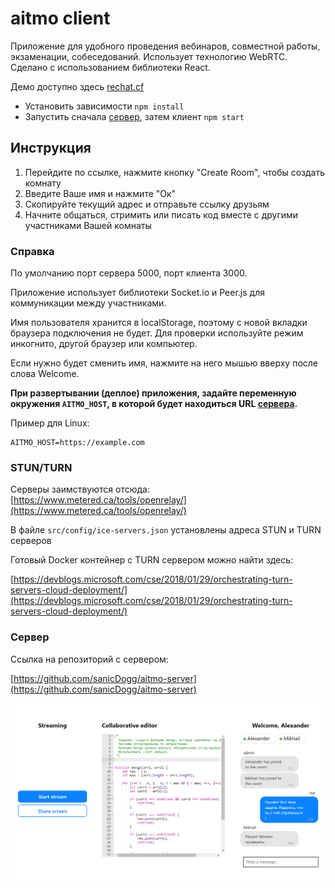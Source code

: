 # aitmo client

Приложение для удобного проведения вебинаров, совместной работы,
экзаменации, собеседований. Использует технологию WebRTC. Сделано с использованием библиотеки React.

Демо доступно здесь [rechat.cf](https://rechat.cf)

- Установить зависимости `npm install`
- Запустить сначала [сервер](https://github.com/sanicDogg/aitmo-server), затем клиент `npm start`

## Инструкция

1. Перейдите по ссылке, нажмите кнопку "Create Room", чтобы создать комнату
2. Введите Ваше имя и нажмите "Ок"
3. Скопируйте текущий адрес и отправьте ссылку друзьям
4. Начните общаться, стримить или писать код вместе с другими участниками Вашей комнаты

### Справка

По умолчанию порт сервера 5000, порт клиента 3000.

Приложение использует библиотеки Socket.io и Peer.js для коммуникации между участниками.

Имя пользователя хранится в localStorage, поэтому
с новой вкладки браузера подключения не будет. Для проверки используйте режим инкогнито, другой браузер или компьютер.

Если нужно будет сменить имя, нажмите на него мышью вверху после слова Welcome.

**При развертывании (деплое) приложения, задайте переменную окружения `AITMO_HOST`, в которой будет находиться URL [сервера](https://github.com/sanicdogg/aitmo-server).**

Пример для Linux:

```
AITMO_HOST=https://example.com
```

### STUN/TURN

Серверы заимствуются отсюда:
[https://www.metered.ca/tools/openrelay/](https://www.metered.ca/tools/openrelay/)

В файле `src/config/ice-servers.json` установлены адреса STUN и TURN серверов

Готовый Docker контейнер с TURN сервером можно найти здесь:

[https://devblogs.microsoft.com/cse/2018/01/29/orchestrating-turn-servers-cloud-deployment/](https://devblogs.microsoft.com/cse/2018/01/29/orchestrating-turn-servers-cloud-deployment/)

### Сервер
Ссылка на репозиторий с сервером:

[https://github.com/sanicDogg/aitmo-server](https://github.com/sanicDogg/aitmo-server)

![Скриншот приложения](screenshots/1.png)
